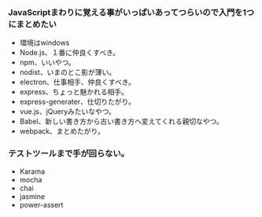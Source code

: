 ### JavaScriptまわりに覚える事がいっぱいあってつらいので入門を1つにまとめたい
- 環境はwindows
- Node.js、１番に仲良くすべき。
- npm、いいやつ。
- nodist、いまのとこ影が薄い。
- electron、仕事相手、仲良くすべき。
- express、ちょっと魅かれる相手。
- express-generater、仕切りたがり。
- vue.js、jQueryみたいなやつ。
- Babel、新しい書き方から古い書き方へ変えてくれる親切なやつ。
- webpack、まとめたがり。

### テストツールまで手が回らない。
- Karama
- mocha
- chai
- jasmine
- power-assert

